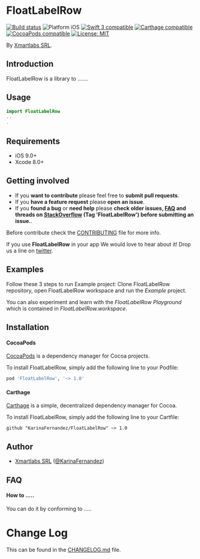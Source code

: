 # FloatLabelRow

<p align="left">
<a href="https://travis-ci.org/KarinaFernandez/FloatLabelRow"><img src="https://travis-ci.org/KarinaFernandez/FloatLabelRow.svg?branch=master" alt="Build status" /></a>
<img src="https://img.shields.io/badge/platform-iOS-blue.svg?style=flat" alt="Platform iOS" />
<a href="https://developer.apple.com/swift"><img src="https://img.shields.io/badge/swift3-compatible-4BC51D.svg?style=flat" alt="Swift 3 compatible" /></a>
<a href="https://github.com/Carthage/Carthage"><img src="https://img.shields.io/badge/Carthage-compatible-4BC51D.svg?style=flat" alt="Carthage compatible" /></a>
<a href="https://cocoapods.org/pods/XLActionController"><img src="https://img.shields.io/cocoapods/v/FloatLabelRow.svg" alt="CocoaPods compatible" /></a>
<a href="https://raw.githubusercontent.com/KarinaFernandez/FloatLabelRow/master/LICENSE"><img src="http://img.shields.io/badge/license-MIT-blue.svg?style=flat" alt="License: MIT" /></a>
</p>

By [Xmartlabs SRL](http://KarinaFernandez.com).

## Introduction

FloatLabelRow is a library to .......

<!-- <img src="Example/FloatLabelRow.gif" width="300"/> -->

## Usage

```swift
import FloatLabelRow
..
.
```

## Requirements

* iOS 9.0+
* Xcode 8.0+

## Getting involved

* If you **want to contribute** please feel free to **submit pull requests**.
* If you **have a feature request** please **open an issue**.
* If you **found a bug** or **need help** please **check older issues, [FAQ](#faq) and threads on [StackOverflow](http://stackoverflow.com/questions/tagged/FloatLabelRow) (Tag 'FloatLabelRow') before submitting an issue.**.

Before contribute check the [CONTRIBUTING](https://github.com/KarinaFernandez/FloatLabelRow/blob/master/CONTRIBUTING.md) file for more info.

If you use **FloatLabelRow** in your app We would love to hear about it! Drop us a line on [twitter](https://twitter.com/KarinaFernandez).

## Examples

Follow these 3 steps to run Example project: Clone FloatLabelRow repository, open FloatLabelRow workspace and run the *Example* project.

You can also experiment and learn with the *FloatLabelRow Playground* which is contained in *FloatLabelRow.workspace*.

## Installation

#### CocoaPods

[CocoaPods](https://cocoapods.org/) is a dependency manager for Cocoa projects.

To install FloatLabelRow, simply add the following line to your Podfile:

```ruby
pod 'FloatLabelRow', '~> 1.0'
```

#### Carthage

[Carthage](https://github.com/Carthage/Carthage) is a simple, decentralized dependency manager for Cocoa.

To install FloatLabelRow, simply add the following line to your Cartfile:

```ogdl
github "KarinaFernandez/FloatLabelRow" ~> 1.0
```

## Author

* [Xmartlabs SRL](https://github.com/KarinaFernandez) ([@KarinaFernandez](https://twitter.com/KarinaFernandez))

## FAQ

#### How to .....

You can do it by conforming to .....

# Change Log

This can be found in the [CHANGELOG.md](CHANGELOG.md) file.
